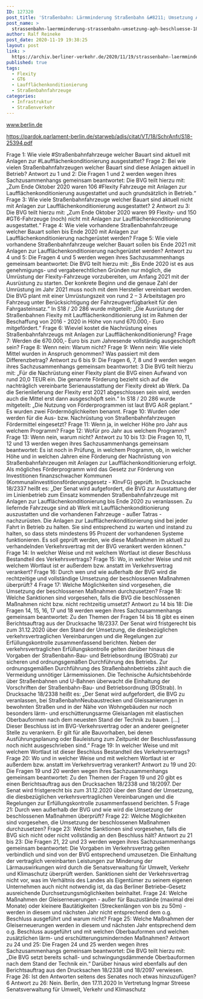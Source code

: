 ```yaml
---
ID: 127320
post_title: 'Straßenbahn: Lärmminderung Straßenbahn &#8211; Umsetzung AGH-Beschlüsse 18/2337 und 18/2338, aus Senat'
post_name: >
  strassenbahn-laermminderung-strassenbahn-umsetzung-agh-beschluesse-18-2337-und-18-2338-aus-senat
author: Ralf Reineke
post_date: 2020-11-19 19:38:25
layout: post
link: >
  https://archiv.berliner-verkehr.de/2020/11/19/strassenbahn-laermminderung-strassenbahn-umsetzung-agh-beschluesse-18-2337-und-18-2338-aus-senat/
published: true
tags:
  - Flexity
  - GT6
  - Laufflächenkonditionierung
  - Straßenbahnfahrzeuge
categories:
  - Infrastruktur
  - Straßenverkehr
---
```

www.berlin.de

https://pardok.parlament-berlin.de/starweb/adis/citat/VT/18/SchrAnfr/S18-25394.pdf

Frage 1:
Wie viele #Straßenbahnfahrzeuge welcher Bauart sind aktuell mit Anlagen zur #Laufflächenkonditionierung
ausgestattet?
Frage 2:
Bei wie vielen Straßenbahnfahrzeugen welcher Bauart sind diese Anlagen aktuell in Betrieb?
Antwort zu 1 und 2:
Die Fragen 1 und 2 werden wegen ihres Sachzusammenhangs gemeinsam beantwortet:
Die BVG teilt hierzu mit:
„Zum Ende Oktober 2020 waren 106 #Flexity Fahrzeuge mit Anlagen zur
Laufflächenkonditionierung ausgestattet und auch grundsätzlich in Betrieb.“
Frage 3:
Wie viele Straßenbahnfahrzeuge welcher Bauart sind aktuell nicht mit Anlagen zur
Laufflächenkonditionierung ausgestattet?
2
Antwort zu 3:
Die BVG teilt hierzu mit:
„Zum Ende Oktober 2020 waren 99 Flexity- und 150 #GT6-Fahrzeuge (noch) nicht mit
Anlagen zur Laufflächenkonditionierung ausgestattet.“
Frage 4:
Wie viele vorhandene Straßenbahnfahrzeuge welcher Bauart sollen bis Ende 2020 mit Anlagen zur
Laufflächenkonditionierung nachgerüstet werden?
Frage 5:
Wie viele vorhandene Straßenbahnfahrzeuge welcher Bauart sollen bis Ende 2021 mit Anlagen zur
Laufflächenkonditionierung nachgerüstet werden?
Antwort zu 4 und 5:
Die Fragen 4 und 5 werden wegen ihres Sachzusammenhangs gemeinsam beantwortet:
Die BVG teilt hierzu mit:
„Bis Ende 2020 ist es aus genehmigungs- und vergaberechtlichen Gründen nur möglich,
die Umrüstung der Flexity-Fahrzeuge vorzubereiten, um Anfang 2021 mit der Ausrüstung
zu starten. Der konkrete Beginn und die genaue Zahl der Umrüstung im Jahr 2021 muss
noch mit dem Hersteller vereinbart werden. Die BVG plant mit einer Umrüstungszeit von
rund 2 – 3 Arbeitstagen pro Fahrzeug unter Berücksichtigung der Fahrzeugverfügbarkeit
für den Fahrgasteinsatz.“
In S18 / 20 286 wurde mitgeteilt: „Die Ausrüstung der Straßenbahnen Flexity mit Laufflächenkonditionierung
ist im Rahmen der Beschaffung von 2016 - 2020 in Höhe von rund 670.000,- Euro mitgefördert.“
Frage 6:
Wieviel kostet die Nachrüstung eines Straßenbahnfahrzeugs mit Anlagen zur Laufflächenkonditionierung?
Frage 7:
Werden die 670.000,- Euro bis zum Jahresende vollständig ausgeschöpft sein?
Frage 8:
Wenn nein: Warum nicht?
Frage 9:
Wenn nein: Wie viele Mittel wurden in Anspruch genommen? Was passiert mit dem Differenzbetrag?
Antwort zu 6 bis 9:
Die Fragen 6, 7, 8 und 9 werden wegen ihres Sachzusammenhangs gemeinsam
beantwortet:
3
Die BVG teilt hierzu mit:
„Für die Nachrüstung einer Flexity plant die BVG einen Aufwand von rund 20,0 TEUR ein.
Die genannte Förderung bezieht sich auf die nachträglich vereinbarte Serienausstattung
der Flexity direkt ab Werk. Da die Serienlieferung der Flexity erst 2021 abgeschlossen
sein wird, werden auch die Mittel erst dann ausgeschöpft sein.“
In S18 / 20 286 wurde mitgeteilt: „Die Nutzung von Förderprogrammen ist laut BVG AöR geplant.“ Es
wurden zwei Fördermöglichkeiten benannt.
Frage 10:
Wurden oder werden für die Aus- bzw. Nachrüstung von Straßenbahnfahrzeugen Fördermittel eingesetzt?
Frage 11:
Wenn ja, in welcher Höhe pro Jahr aus welchem Programm?
Frage 12:
Wofür pro Jahr aus welchem Programm?
Frage 13:
Wenn nein, warum nicht?
Antwort zu 10 bis 13:
Die Fragen 10, 11, 12 und 13 werden wegen ihres Sachzusammenhangs gemeinsam
beantwortet:
Es ist noch in Prüfung, in welchem Programm, ob, in welcher Höhe und in welchen Jahren
eine Förderung der Nachrüstung von Straßenbahnfahrzeugen mit Anlagen zur
Laufflächenkonditionierung erfolgt. Als mögliches Förderprogramm wird das Gesetz zur
Förderung von Investitionen finanzschwacher Kommunen
(Kommunalinvestitionsförderungsgesetz - KInvFG) geprüft.
In Drucksache 18/2337 heißt es: „Der Senat wird aufgefordert, die BVG zur Ausstattung der im Linienbetrieb
zum Einsatz kommenden Straßenbahnfahrzeuge mit Anlagen zur Laufflächenkonditionierung bis Ende 2020
zu veranlassen. Zu liefernde Fahrzeuge sind ab Werk mit Laufflächenkonditionierung auszustatten und die
vorhandenen Fahrzeuge - außer Tatras - nachzurüsten. Die Anlagen zur Laufflächenkonditionierung sind bei
jeder Fahrt in Betrieb zu halten. Sie sind entsprechend zu warten und instand zu halten, so dass stets
mindestens 95 Prozent der vorhandenen Systeme funktionieren. Es soll geprüft werden, wie diese
Maßnahmen im aktuell zu verhandelnden Verkehrsvertrag mit der BVG verankert werden können.“
Frage 14:
In welcher Weise und mit welchem Wortlaut ist dieser Beschluss Bestandteil des Verkehrsvertrags?
Frage 15:
Wo, in welcher Weise und mit welchem Wortlaut ist er außerdem bzw. anstatt im Verkehrsvertrag verankert?
Frage 16:
Durch wen und wie außerhalb der BVG wird die rechtzeitige und vollständige Umsetzung der beschlossenen
Maßnahmen überprüft?
4
Frage 17:
Welche Möglichkeiten sind vorgesehen, die Umsetzung der beschlossenen Maßnahmen durchzusetzen?
Frage 18:
Welche Sanktionen sind vorgesehen, falls die BVG die beschlossenen Maßnahmen nicht bzw. nicht
rechtzeitig umsetzt?
Antwort zu 14 bis 18:
Die Fragen 14, 15, 16, 17 und 18 werden wegen ihres Sachzusammenhangs gemeinsam
beantwortet:
Zu den Themen der Fragen 14 bis 18 gibt es einen Berichtsauftrag aus der Drucksache
18/2337. Der Senat wird fristgerecht bis zum 31.12.2020 über den Stand der Umsetzung,
die diesbezüglichen verkehrsvertraglichen Vereinbarungen und die Regelungen zur
Erfüllungskontrolle zusammenfassend berichten.
Neben der verkehrsvertraglichen Erfüllungskontrolle gelten darüber hinaus die Vorgaben
der Straßenbahn-Bau- und Betriebsordnung (BOStrab) zur sicheren und
ordnungsgemäßen Durchführung des Betriebs. Zur ordnungsgemäßen Durchführung des
Straßenbahnbetriebs zählt auch die Vermeidung unnötiger Lärmemissionen. Die
Technische Aufsichtsbehörde über Straßenbahnen und U-Bahnen überwacht die
Einhaltung der Vorschriften der Straßenbahn-Bau- und Betriebsordnung (BOStrab).
In Drucksache 18/2338 heißt es: „Der Senat wird aufgefordert, die BVG zu veranlassen, bei StraßenbahnNeubaustrecken und Gleissanierungen in bewohnten Straßen und in der Nähe von Wohngebäuden nur noch
besonders lärm- und erschütterungsarme Gleisanlagen mit elastischen Oberbauformen nach dem neuesten
Stand der Technik zu bauen. […] Dieser Beschluss ist im BVG-Verkehrsvertrag oder an anderer geeigneter
Stelle zu verankern. Er gilt für alle Bauvorhaben, bei denen Ausführungsplanung oder Bauleistung zum
Zeitpunkt der Beschlussfassung noch nicht ausgeschrieben sind.“
Frage 19:
In welcher Weise und mit welchem Wortlaut ist dieser Beschluss Bestandteil des Verkehrsvertrags?
Frage 20:
Wo und in welcher Weise und mit welchem Wortlaut ist er außerdem bzw. anstatt im Verkehrsvertrag
verankert?
Antwort zu 19 und 20:
Die Fragen 19 und 20 werden wegen ihres Sachzusammenhangs gemeinsam
beantwortet:
Zu den Themen der Fragen 19 und 20 gibt es einen Berichtsauftrag aus den Drucksachen
18/2338 und 18/2097. Der Senat wird fristgerecht bis zum 31.12.2020 über den Stand der
Umsetzung, die diesbezüglichen verkehrsvertraglichen Vereinbarungen und die
Regelungen zur Erfüllungskontrolle zusammenfassend berichten.
5
Frage 21:
Durch wen außerhalb der BVG und wie wird die Umsetzung der beschlossenen Maßnahmen überprüft?
Frage 22:
Welche Möglichkeiten sind vorgesehen, die Umsetzung der beschlossenen Maßnahmen durchzusetzen?
Frage 23:
Welche Sanktionen sind vorgesehen, falls die BVG sich nicht oder nicht vollständig an den Beschluss hält?
Antwort zu 21 bis 23:
Die Fragen 21, 22 und 23 werden wegen ihres Sachzusammenhangs gemeinsam
beantwortet:
Die Vorgaben im Verkehrsvertrag gelten verbindlich und sind von der BVG entsprechend
umzusetzen. Die Einhaltung der vertraglich vereinbarten Leistungen zur Minderung der
Lärmauswirkungen wird durch die Senatsverwaltung für Umwelt, Verkehr und Klimaschutz
überprüft werden.
Sanktionen sieht der Verkehrsvertrag nicht vor, was im Verhältnis des Landes als
Eigentümer zu seinem eigenen Unternehmen auch nicht notwendig ist, da das Berliner
Betriebe-Gesetz ausreichende Durchsetzungsmöglichkeiten beinhaltet.
Frage 24:
Welche Maßnahmen der Gleiserneuerungen - außer für Bauzustände (maximal drei Monate) oder kleinere
Bautätigkeiten (Streckenlängen von bis zu 50m) - werden in diesem und nächsten Jahr nicht entsprechend
dem o.g. Beschluss ausgeführt und warum nicht?
Frage 25:
Welche Maßnahmen der Gleiserneuerungen werden in diesem und nächsten Jahr entsprechend dem o.g.
Beschluss ausgeführt und mit welchen Oberbauformen und welchen zusätzlichen lärm- und
erschütterungsmindernden Maßnahmen?
Antwort zu 24 und 25:
Die Fragen 24 und 25 werden wegen ihres Sachzusammenhangs gemeinsam
beantwortet:
Die BVG teilt hierzu mit:
„Die BVG setzt bereits schall- und schwingungsdämmende Oberbauformen nach dem
Stand der Technik ein.“
Darüber hinaus wird ebenfalls auf den Berichtsauftrag aus den Drucksachen 18/2338 und
18/2097 verwiesen.
Frage 26:
Ist den Antworten seitens des Senates noch etwas hinzuzufügen?
6
Antwort zu 26:
Nein.
Berlin, den 17.11.2020
In Vertretung
Ingmar Streese
Senatsverwaltung für
Umwelt, Verkehr und Klimaschutz